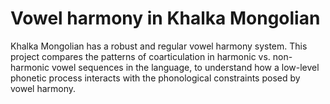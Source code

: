 # Vowel harmony in Khalka Mongolian
Khalka Mongolian has a robust and regular vowel harmony system. This project compares the patterns of coarticulation in harmonic vs. non-harmonic vowel sequences in the language, to understand how a low-level phonetic process interacts with the phonological constraints posed by vowel harmony.
